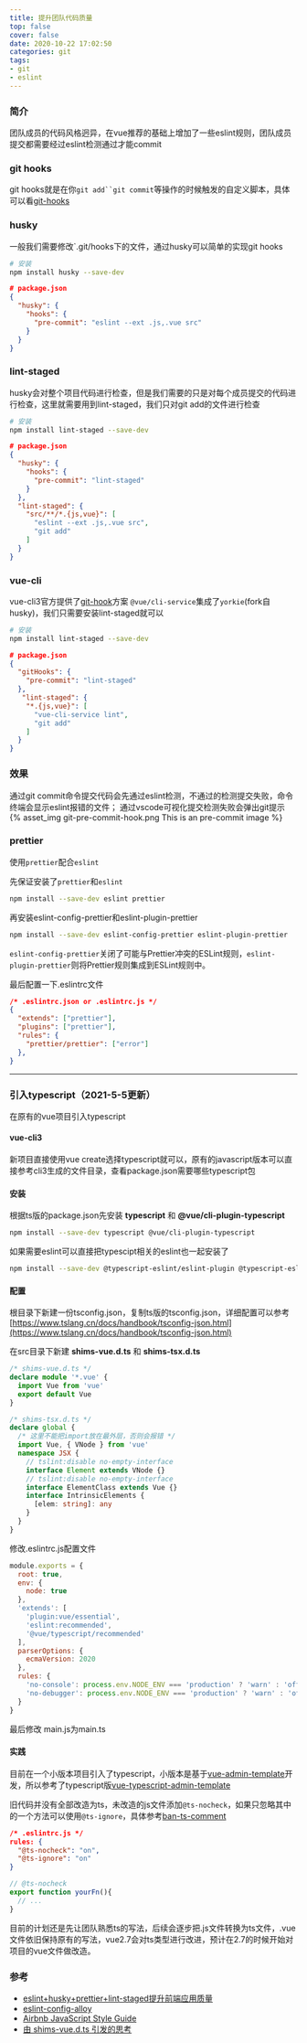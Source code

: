 ```yaml
---
title: 提升团队代码质量
top: false
cover: false
date: 2020-10-22 17:02:50
categories: git
tags:
- git
- eslint
---
```


### 简介
团队成员的代码风格迥异，在vue推荐的基础上增加了一些eslint规则，团队成员提交都需要经过eslint检测通过才能commit

### git hooks
git hooks就是在你`git add``git commit`等操作的时候触发的自定义脚本，具体可以看[git-hooks](https://git-scm.com/book/zh/v2/%E8%87%AA%E5%AE%9A%E4%B9%89-Git-Git-%E9%92%A9%E5%AD%90)


### husky
一般我们需要修改`.git/hooks下的文件，通过husky可以简单的实现git hooks

```bash
# 安装
npm install husky --save-dev
```

```json
# package.json
{
  "husky": {
    "hooks": {
      "pre-commit": "eslint --ext .js,.vue src"
    }
  }
}
```

### lint-staged
husky会对整个项目代码进行检查，但是我们需要的只是对每个成员提交的代码进行检查，这里就需要用到lint-staged，我们只对git add的文件进行检查

```bash
# 安装
npm install lint-staged --save-dev
```

```json
# package.json
{
  "husky": {
    "hooks": {
      "pre-commit": "lint-staged"
    }
  },
  "lint-staged": {
    "src/**/*.{js,vue}": [
      "eslint --ext .js,.vue src",
      "git add"
    ]
  }
}
```

### vue-cli
vue-cli3官方提供了[git-hook](https://cli.vuejs.org/zh/guide/cli-service.html#git-hook)方案
`@vue/cli-service`集成了`yorkie`(fork自husky)，我们只需要安装lint-staged就可以

```bash
# 安装
npm install lint-staged --save-dev
```

```json
# package.json
{
  "gitHooks": {
    "pre-commit": "lint-staged"
  },
   "lint-staged": {
    "*.{js,vue}": [
      "vue-cli-service lint",
      "git add"
    ]
  }
}
```

### 效果
通过git commit命令提交代码会先通过eslint检测，不通过的检测提交失败，命令终端会显示eslint报错的文件；
通过vscode可视化提交检测失败会弹出git提示
{% asset_img git-pre-commit-hook.png This is an pre-commit image %}


### prettier
使用`prettier`配合`eslint`

先保证安装了`prettier`和`eslint`
```bash
npm install --save-dev eslint prettier
```

再安装eslint-config-prettier和eslint-plugin-prettier
```bash
npm install --save-dev eslint-config-prettier eslint-plugin-prettier
```
`eslint-config-prettier`关闭了可能与Prettier冲突的ESLint规则，`eslint-plugin-prettier`则将Prettier规则集成到ESLint规则中。

最后配置一下.eslintrc文件
```json
/* .eslintrc.json or .eslintrc.js */
{
  "extends": ["prettier"],
  "plugins": ["prettier"],
  "rules": {
    "prettier/prettier": ["error"]
  },
}
```
---

### 引入typescript（2021-5-5更新）

在原有的vue项目引入typescript


#### vue-cli3

新项目直接使用vue create选择typescript就可以，原有的javascript版本可以直接参考cli3生成的文件目录，查看package.json需要哪些typescript包


#### 安装

根据ts版的package.json先安装 **typescript** 和 **@vue/cli-plugin-typescript**
```bash
npm install --save-dev typescript @vue/cli-plugin-typescript
```
如果需要eslint可以直接把typescipt相关的eslint也一起安装了
```bash
npm install --save-dev @typescript-eslint/eslint-plugin @typescript-eslint/parser @vue/eslint-config-typescript
```

#### 配置

根目录下新建一份tsconfig.json，复制ts版的tsconfig.json，详细配置可以参考[https://www.tslang.cn/docs/handbook/tsconfig-json.html](https://www.tslang.cn/docs/handbook/tsconfig-json.html)

在src目录下新建 **shims-vue.d.ts** 和 **shims-tsx.d.ts**
```ts
/* shims-vue.d.ts */
declare module '*.vue' {
  import Vue from 'vue'
  export default Vue
}
```

```ts
/* shims-tsx.d.ts */
declare global {
  /* 这里不能把import放在最外层，否则会报错 */
  import Vue, { VNode } from 'vue'
  namespace JSX {
    // tslint:disable no-empty-interface
    interface Element extends VNode {}
    // tslint:disable no-empty-interface
    interface ElementClass extends Vue {}
    interface IntrinsicElements {
      [elem: string]: any
    }
  }
}
```

修改.eslintrc.js配置文件
```js
module.exports = {
  root: true,
  env: {
    node: true
  },
  'extends': [
    'plugin:vue/essential',
    'eslint:recommended',
    '@vue/typescript/recommended'
  ],
  parserOptions: {
    ecmaVersion: 2020
  },
  rules: {
    'no-console': process.env.NODE_ENV === 'production' ? 'warn' : 'off',
    'no-debugger': process.env.NODE_ENV === 'production' ? 'warn' : 'off'
  }
}
```

最后修改 main.js为main.ts

#### 实践
目前在一个小版本项目引入了typescript，小版本是基于[vue-admin-template](https://github.com/PanJiaChen/vue-admin-template)开发，所以参考了typescript版[vue-typescript-admin-template](https://github.com/Armour/vue-typescript-admin-template/tree/minimal)

旧代码并没有全部改造为ts，未改造的js文件添加`@ts-nocheck`，如果只忽略其中的一个方法可以使用`@ts-ignore`，具体参考[ban-ts-comment](https://github.com/typescript-eslint/typescript-eslint/blob/master/packages/eslint-plugin/docs/rules/ban-ts-comment.md)
```json
/* .eslintrc.js */
rules: {
  "@ts-nocheck": "on",
  "@ts-ignore": "on"
}
```
```js
// @ts-nocheck
export function yourFn(){
  // ...
}
```
目前的计划还是先让团队熟悉ts的写法，后续会逐步把.js文件转换为ts文件，.vue文件依旧保持原有的写法，vue2.7会对ts类型进行改进，预计在2.7的时候开始对项目的vue文件做改造。



### 参考
- [eslint+husky+prettier+lint-staged提升前端应用质量](https://juejin.cn/post/6844903778227847181)
- [eslint-config-alloy](https://github.com/AlloyTeam/eslint-config-alloy/blob/master/README.zh-CN.md)
- [Airbnb JavaScript Style Guide](https://github.com/airbnb/javascript)
- [由 shims-vue.d.ts 引发的思考](https://juejin.cn/post/6844903882309500942)
